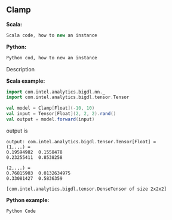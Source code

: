 ## Clamp ##

**Scala:**
```scala
Scala code, how to new an instance
```
**Python:**
```python
Python cod, how to new an instance
```

Description

**Scala example:**
```scala
import com.intel.analytics.bigdl.nn._
import com.intel.analytics.bigdl.tensor.Tensor

val model = Clamp[Float](-10, 10)
val input = Tensor[Float](2, 2, 2).rand()
val output = model.forward(input)
```
output is
```
output: com.intel.analytics.bigdl.tensor.Tensor[Float] = 
(1,.,.) =
0.19594982	0.1558478	
0.23255411	0.8538258	

(2,.,.) =
0.76815903	0.0132634975	
0.33081427	0.5836359	

[com.intel.analytics.bigdl.tensor.DenseTensor of size 2x2x2]
```

**Python example:**
```python
Python Code
```
